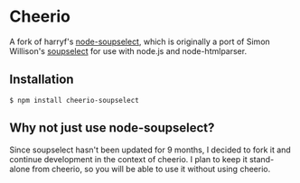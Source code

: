 # Cheerio

A fork of harryf's [node-soupselect](http://github.com/harryf/node-soupselect), which is originally a port of Simon Willison's [soupselect](http://code.google.com/p/soupselect/) for use with node.js and node-htmlparser.

## Installation

    $ npm install cheerio-soupselect

## Why not just use node-soupselect?

Since soupselect hasn't been updated for 9 months, I decided to fork it and continue development in the context of cheerio. I plan to keep it stand-alone from cheerio, so you will be able to use it without using cheerio.

